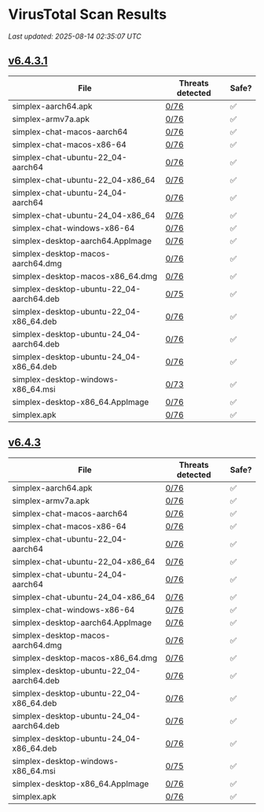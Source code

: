 # VirusTotal Scan Results
_Last updated: 2025-08-14 02:35:07 UTC_

## [v6.4.3.1](https://github.com/simplex-chat/simplex-chat/releases/tag/v6.4.3.1)
| File | Threats detected | Safe? |
| ---- | ---------------- | ----- |
| simplex-aarch64.apk | [0/76](https://www.virustotal.com/gui/file/51151493e17c7c366b0a438b375d4ac74baea8bbdfd47e56ae7ead9ba48a88cc) | ✅ |
| simplex-armv7a.apk | [0/76](https://www.virustotal.com/gui/file/6da306a1b80a8170bcad4b4240ce9e09f1f9cb6bd4dd12099ef9e809feb8d6b3) | ✅ |
| simplex-chat-macos-aarch64 | [0/76](https://www.virustotal.com/gui/file/2c7440aa76417a8195dcb6ab9fe2ac5011b7e1ce695d8bc2af88d749c40a5c37) | ✅ |
| simplex-chat-macos-x86-64 | [0/76](https://www.virustotal.com/gui/file/55adb5957f787c148e6e54efab6f5b93c6259dd7028dc27c017443de79db5fbe) | ✅ |
| simplex-chat-ubuntu-22_04-aarch64 | [0/76](https://www.virustotal.com/gui/file/6e7340541ba6620c8b260e426e7f34d49aba6a39586139237c9e652866b2e71b) | ✅ |
| simplex-chat-ubuntu-22_04-x86_64 | [0/76](https://www.virustotal.com/gui/file/1f12db3a0977210c4c3d66b043f69cc799844209886d087824a88e1455d9a85a) | ✅ |
| simplex-chat-ubuntu-24_04-aarch64 | [0/76](https://www.virustotal.com/gui/file/6ec6d53649c578fcf86515e2534a9e763609837910102b57c12b2c67fabefaab) | ✅ |
| simplex-chat-ubuntu-24_04-x86_64 | [0/76](https://www.virustotal.com/gui/file/249c6c5ea69d1a9b43d477dce81c038625b1eba12cc6a123d6db25bb21727c7c) | ✅ |
| simplex-chat-windows-x86-64 | [0/76](https://www.virustotal.com/gui/file/e6f4aabcf154df721a83ab4a4c402bf18cce3881e5aa14fac9c70f74e121cec6) | ✅ |
| simplex-desktop-aarch64.AppImage | [0/76](https://www.virustotal.com/gui/file/877f8d6db7603813f0417f80b7b5d9d79d18fe6f49d51c1f2a7a5c8b52818ce1) | ✅ |
| simplex-desktop-macos-aarch64.dmg | [0/76](https://www.virustotal.com/gui/file/bb6d32fefa4567da74568b0c6d92976463ecfd3f8b81667e20fa8c94a1ff6e6c) | ✅ |
| simplex-desktop-macos-x86_64.dmg | [0/76](https://www.virustotal.com/gui/file/cd092227bdfb50215237b123c7d27e69f030f02fea84ff5d3d545880cbbd0c84) | ✅ |
| simplex-desktop-ubuntu-22_04-aarch64.deb | [0/75](https://www.virustotal.com/gui/file/4b79057e72b4583a0949c00c1385b3d01301bd66dd3ac04b311b81acf923b3d7) | ✅ |
| simplex-desktop-ubuntu-22_04-x86_64.deb | [0/76](https://www.virustotal.com/gui/file/5ddc88d40f23b2b86081122d8788f132176bbf578eb50561406b27ea1ee3b168) | ✅ |
| simplex-desktop-ubuntu-24_04-aarch64.deb | [0/76](https://www.virustotal.com/gui/file/55c021b89ad95d2facc2ec3c79eedc90a8dd06c8b0979010d1267294026db2a5) | ✅ |
| simplex-desktop-ubuntu-24_04-x86_64.deb | [0/76](https://www.virustotal.com/gui/file/c7e1e4bacfdeaa3d9e35c373d4d7f0ca84e37044f9fe74fe3ddd9bc45b1d7b80) | ✅ |
| simplex-desktop-windows-x86_64.msi | [0/73](https://www.virustotal.com/gui/file/78e2d7a4f41c9ce1d579df678bfdfb4952176a4b333b3fadf0e4339473b1b994) | ✅ |
| simplex-desktop-x86_64.AppImage | [0/76](https://www.virustotal.com/gui/file/ac535ab5dee60bde96ad7ea298339d10c3644a892249e62ad2815187f1d3102f) | ✅ |
| simplex.apk | [0/76](https://www.virustotal.com/gui/file/51151493e17c7c366b0a438b375d4ac74baea8bbdfd47e56ae7ead9ba48a88cc) | ✅ |

## [v6.4.3](https://github.com/simplex-chat/simplex-chat/releases/tag/v6.4.3)
| File | Threats detected | Safe? |
| ---- | ---------------- | ----- |
| simplex-aarch64.apk | [0/76](https://www.virustotal.com/gui/file/d98893a67091509980f93c46448ab7485f6d07d032e0fabe77b89d869967c679) | ✅ |
| simplex-armv7a.apk | [0/76](https://www.virustotal.com/gui/file/1c0b79bcb8769e913abcb66c2026d4359d84e8b2436bf85746c6dcb5848b0097) | ✅ |
| simplex-chat-macos-aarch64 | [0/76](https://www.virustotal.com/gui/file/8cff37f1028680c880671a06a62133ac7dd7df45974606773c71704065f27ce8) | ✅ |
| simplex-chat-macos-x86-64 | [0/76](https://www.virustotal.com/gui/file/f2e2d2ed4f00812b0f6cf3a46102c5f602b10180723f057efa8c08fb4d7e7b63) | ✅ |
| simplex-chat-ubuntu-22_04-aarch64 | [0/76](https://www.virustotal.com/gui/file/487f8b054102dade1b67dc8c4268318b104b36fa7a9caa033a0bbf1e5678594d) | ✅ |
| simplex-chat-ubuntu-22_04-x86_64 | [0/76](https://www.virustotal.com/gui/file/4b0510cd7f7fbcef9b901e4eff0e07fa69c645f4901d0ef33fab7d7fd1df1e0b) | ✅ |
| simplex-chat-ubuntu-24_04-aarch64 | [0/76](https://www.virustotal.com/gui/file/6c2956a3a09980fe87d3d1a13add2ad903e819d1a2a0e896980d2ad6ac82bf54) | ✅ |
| simplex-chat-ubuntu-24_04-x86_64 | [0/76](https://www.virustotal.com/gui/file/664baf35e88c21c7d254859b540c02be62652cb63825e012dc0df9d5ff6b8679) | ✅ |
| simplex-chat-windows-x86-64 | [0/76](https://www.virustotal.com/gui/file/420139ccb40a986178ad779935f7df26f7a7e7dcfe40aaecb29ef24a1623d113) | ✅ |
| simplex-desktop-aarch64.AppImage | [0/76](https://www.virustotal.com/gui/file/414f4aa8e8efde72e1396192f01c354c24f785aa4e1c5f9a55d37aecfe3774f5) | ✅ |
| simplex-desktop-macos-aarch64.dmg | [0/76](https://www.virustotal.com/gui/file/4f5a36ac5b6d3e5ee041543bf92c0e8b174c91415bd7d59414cbd15445712df1) | ✅ |
| simplex-desktop-macos-x86_64.dmg | [0/76](https://www.virustotal.com/gui/file/7c6bd96b3bf16e82fc662fc80e802764eec031a10f1b3c7a01d3aefef83d1213) | ✅ |
| simplex-desktop-ubuntu-22_04-aarch64.deb | [0/76](https://www.virustotal.com/gui/file/be6f74288defe513e0811089537c5710c10bc364cf36ebd69a67e321ea602f7e) | ✅ |
| simplex-desktop-ubuntu-22_04-x86_64.deb | [0/76](https://www.virustotal.com/gui/file/9ab9618e703fad27a20fe19f4d4465f37338ce613fa51a46953ac6475c4b3d63) | ✅ |
| simplex-desktop-ubuntu-24_04-aarch64.deb | [0/76](https://www.virustotal.com/gui/file/353c4f2bab8fd4fa45013c6f524b483705f347d8fee7fb7ad49a5f61047df821) | ✅ |
| simplex-desktop-ubuntu-24_04-x86_64.deb | [0/76](https://www.virustotal.com/gui/file/cb8f7edf3f84834c3b5c6726853a283d13981942282c56a4afbf1c5f2a1a5c06) | ✅ |
| simplex-desktop-windows-x86_64.msi | [0/75](https://www.virustotal.com/gui/file/174b87a49925f1b8bb2007fd5e1a62a939c576af7351d977103b5fd95f770054) | ✅ |
| simplex-desktop-x86_64.AppImage | [0/76](https://www.virustotal.com/gui/file/2d095acb9c5a363ac2e11e89883ebef4e6ad3313c7b2f0df8d1f65eac7720bf7) | ✅ |
| simplex.apk | [0/76](https://www.virustotal.com/gui/file/d98893a67091509980f93c46448ab7485f6d07d032e0fabe77b89d869967c679) | ✅ |

